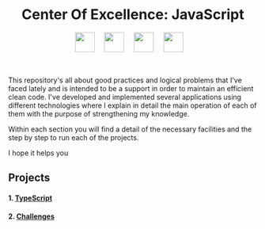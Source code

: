 <h1 align="center">Center Of Excellence: JavaScript</h1>
<p align="center">
  <img src="https://victorroblesweb.es/wp-content/uploads/2018/01/nodejs-victorroblesweb.png" width="40" />
  &nbsp;&nbsp;&nbsp;
  <img src="https://iconape.com/wp-content/png_logo_vector/typescript.png" width="40" />
  &nbsp;&nbsp;&nbsp;
  <img src="https://upload.wikimedia.org/wikipedia/commons/thumb/9/99/Unofficial_JavaScript_logo_2.svg/2048px-Unofficial_JavaScript_logo_2.svg.png" width="40" />
  &nbsp;&nbsp;&nbsp;
  <img src="https://www.egm-robotics.com/assets/img/servicios/mas_servicios/aws.jpg" width="40" />
  &nbsp;&nbsp;&nbsp;
</p>
<br/ >
<p>
This repository's all about good practices and logical problems that I've faced lately and is intended to be a support in order to maintain an efficient clean code.
I've developed and implemented several applications using different technologies where I explain in detail the main operation of each of them with the purpose of strengthening my knowledge.

Within each section you will find a detail of the necessary facilities and the step by step to run each of the projects.

I hope it helps you

</p>

## Projects

<!--#### 1. [Performance of node servers](https://github.com/Unosquare-CoE-JavaScript/samuel-cabal/tree/main)-->

<!--#### 2. [JavaScript Asynchronous](https://github.com/Unosquare-CoE-JavaScript/samuel-cabal/tree/main)-->

#### 1. [TypeScript](https://github.com/Unosquare-CoE-JavaScript/samuel-cabal/tree/main/TypeScript_Fundamentals)

<!--#### 4. [JavaScript Patterns](https://github.com/Unosquare-CoE-JavaScript/samuel-cabal/tree/main)-->

<!--#### 5. [TDD](https://github.com/Unosquare-CoE-JavaScript/samuel-cabal/tree/main)-->

#### 2. [Challenges](https://github.com/Unosquare-CoE-JavaScript/samuel-cabal/tree/main/JavaScript_Challenges)
